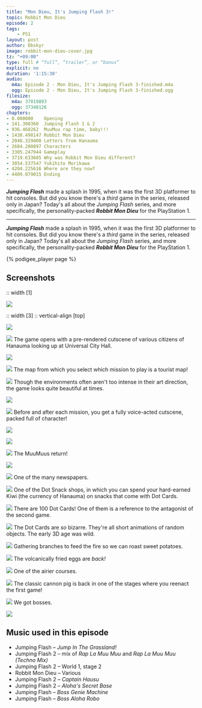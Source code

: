 ```yaml
---
title: "Mon Dieu, It's Jumping Flash 3!"
topic: Robbit Mon Dieu
episode: 2
tags:
    - PS1
layout: post
author: Obskyr
image: robbit-mon-dieu-cover.jpg
tz: "+09:00"
type: full # “full”, “trailer”, or “bonus”
explicit: no
duration: '1:15:30'
audio:
  m4a: Episode 2 - Mon Dieu, It's Jumping Flash 3-finished.m4a
  ogg: Episode 2 - Mon Dieu, It's Jumping Flash 3-finished.ogg
filesize:
  m4a: 37019893
  ogg: 37348126
chapters:
- 0.000000    Opening
- 141.308360  Jumping Flash 1 & 2
- 936.468262  MuuMuu rap time, baby!!!
- 1438.498147 Robbit Mon Dieu
- 2048.329400 Letters from Hanauma
- 2684.200897 Characters
- 3305.247944 Gameplay
- 3719.633605 Why was Robbit Mon Dieu different?
- 3854.537547 Yukihito Morikawa
- 4204.225616 Where are they now?
- 4409.079015 Ending
---
```


***Jumping Flash*** made a splash in 1995, when it was the first 3D platformer to hit consoles. But did you know there's a *third* game in the series, released only in Japan? Today's all about the *Jumping Flash* series, and more specifically, the personality-packed ***Robbit Mon Dieu*** for the PlayStation 1.

-----

***Jumping Flash*** made a splash in 1995, when it was the first 3D platformer to hit consoles. But did you know there's a *third* game in the series, <span class="no-blurb">released </span>only in Japan? Today's all about the *Jumping Flash* series, and more specifically, the personality-packed ***Robbit Mon Dieu*** for <span class="no-blurb">the </span>PlayStation 1.

{% podigee_player page %}

## Screenshots

:: width [1]

![](robbit-mon-dieu-cover.jpg)

:: width [3]
:: vertical-align [top]

![](robbit-mon-dieu-1.png)

![](robbit-mon-dieu-2.png)
The game opens with a pre-rendered cutscene of various citizens of Hanauma looking up at Universal City Hall.

![](robbit-mon-dieu-3.png)

![](robbit-mon-dieu-4.png)
The map from which you select which mission to play is a tourist map!

![](robbit-mon-dieu-5.png)
Though the environments often aren't too intense in their art direction, the game looks quite beautiful at times. 

![](robbit-mon-dieu-7.png)

![](robbit-mon-dieu-8.png)
Before and after each mission, you get a fully voice-acted cutscene, packed full of character!

![](robbit-mon-dieu-9.png)

![](robbit-mon-dieu-10.png)

![](robbit-mon-dieu-11.png)
The MuuMuus return!

![](robbit-mon-dieu-12.png)

![](2020-05-31-003724.png)
One of the many newspapers.

![](2020-05-31-031539.png)
One of the Dot Snack shops, in which you can spend your hard-earned Kiwi (the currency of Hanauma) on snacks that come with Dot Cards.

![](2020-05-30-201542.png)
There are 100 Dot Cards! One of them is a reference to the antagonist of the second game.

![](2020-05-30-201524.png)
The Dot Cards are *so* bizarre. They're all short animations of random objects. The early 3D age was wild.

![](2020-06-01-021032.png)
Gathering branches to feed the fire so we can roast sweet potatoes.

![](2020-05-30-195920.png)
The volcanically fried eggs are *back!*

![](2020-06-01-030344.png)
One of the airier courses.

![](2020-05-31-231629.png)
The classic cannon pig is back in one of the stages where you reenact the first game!

![](2020-05-30-212635.png)
We got bosses.

![](2020-05-30-204846.png)

## Music used in this episode

- Jumping Flash – *Jump In The Grassland!*
- Jumping Flash 2 – mix of *Rap La Muu Muu* and *Rap La Muu Muu (Techno Mix)*
- Jumping Flash 2 – World 1, stage 2
- Robbit Mon Dieu – Various
- Jumping Flash 2 – *Captain Hausu*
- Jumping Flash 2 – *Aloha's Secret Base*
- Jumping Flash – *Boss Genie Machine*
- Jumping Flash – *Boss Aloha Robo*
